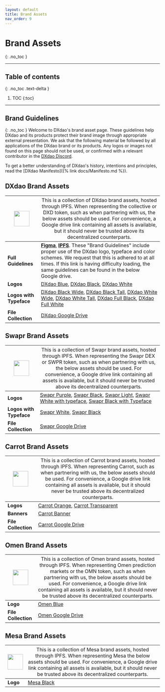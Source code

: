 ```yaml
---
layout: default
title: Brand Assets
nav_order: 9
---
```


# Brand Assets

{: .no_toc }

---

## Table of contents

{: .no_toc .text-delta }

1. TOC
   {:toc}

---

## Brand Guidelines

{: .no_toc }
Welcome to DXdao's brand asset page. These guidelines help DXdao and its products protect their brand image through appropriate external presentation. We ask that the following material be followed by all applications of the DXdao brand or its products. Any logos or images not found on this page should not be used, or confirmed with a relevant contributor in the [DXdao Discord](https://discord.gg/4QXEJQkvHH).

To get a better understanding of DXdao's history, intentions and principles, read the [DXdao Manifesto]({% link docs/Manifesto.md %}).

## DXdao Brand Assets

| <img src="DXdaoBlue.png" width="50"> | <span style="font-weight:normal">This is a collection of DXdao brand assets, hosted through IPFS. When representing the collective or DXD token, such as when partnering with us, the below assets should be used. For convenience, a Google drive link containing all assets is available, but it should never be trusted above its decentralized counterparts.</span>                                                                                                                                                                                                                                     |
| ------------------------------------ | ----------------------------------------------------------------------------------------------------------------------------------------------------------------------------------------------------------------------------------------------------------------------------------------------------------------------------------------------------------------------------------------------------------------------------------------------------------------------------------------------------------------------------------------------------------------------------------------------------------- |
| **Full Guidelines**                  | [**Figma**](https://www.figma.com/proto/L1AKhFqUsJkCOgCOgtO9gk/DXdao-Brand-Guidelines?page-id=2%253A9&node-id=133%253A395&viewport=368%252C48%252C0.18&scaling=contain&starting-point-node-id=133%253A395&hide-ui=1), [**IPFS**](https://bafybeic6pog3yv5pxquc3t4cfqzjfv33rfs4ltltrhl2luqhc3zbxsyr6y.ipfs.dweb.limo/?filename=DXdaoBrandGuidelines.pdf). These "Brand Guidelines" include proper use of the DXdao logo, typeface and color schemes. We request that this is adhered to at all times. If this link is having difficulty loading, the same guidelines can be found in the below Google drive. |
| **Logos**                            | [DXdao Blue](DXdaoBlue.png), [DXdao Black](DXdaoBlack.png), [DXdao White](DXdaoWhite.png)                                                                                                                                                                                                                                                                                                                                                                                                                                                                                                                   |
| **Logos with Typeface**              | [DXdao Black Wide](DXdaoLogoBlackW.png), [DXdao Black Tall](DXdaoLogoBlackT.png), [DXdao White Wide](DXdaoLogoWhiteW.png), [DXdao White Tall](DXdaoLogoWhiteT.png), [DXdao Full Black](DXdaoBlackTypeface.png), [DXdao Full White](DXdaoWhiteTypeface.png)                                                                                                                                                                                                                                                                                                                                                  |
| **File Collection**                  | [DXdao Google Drive](https://drive.google.com/drive/folders/1RJAj9IXqWkBaAfXmi1XHqDX5wGunud9U?usp=sharing)                                                                                                                                                                                                                                                                                                                                                                                                                                                                                                  |

## Swapr Brand Assets

| <img src="SwaprPurple.png" width="50"> | <span style="font-weight:normal">This is a collection of Swapr brand assets, hosted through IPFS. When representing the Swapr DEX or SWPR token, such as when partnering with us, the below assets should be used. For convenience, a Google drive link containing all assets is available, but it should never be trusted above its decentralized counterparts.</span> |
| -------------------------------------- | ----------------------------------------------------------------------------------------------------------------------------------------------------------------------------------------------------------------------------------------------------------------------------------------------------------------------------------------------------------------------- |
| **Logos**                              | [Swapr Purple](SwaprPurple.png), [Swapr Black](SwaprBlack.png), [Swapr Light](SwaprLight.png), [Swapr White with typeface](SwaprWhiteTypeface.png), [Swapr Black with Typeface](SwaprBlackTypeface.png)                                                                                                                                                                 |
| **Logos with Typeface**                | [Swapr White](SwaprWhiteTypeface.png), [Swapr Black](SwaprBlackTypeface.png)                                                                                                                                                                                                                                                                                            |
| **File Collection**                    | [Swapr Google Drive](https://drive.google.com/drive/folders/15jBufI95LgfN1M7E_osgtLlTMkOhHSQb?usp=sharing)                                                                                                                                                                                                                                                              |

## Carrot Brand Assets

| <img src="CarrotOrange.png" width="50"> | <span style="font-weight:normal">This is a collection of Carrot brand assets, hosted through IPFS. When representing Carrot, such as when partnering with us, the below assets should be used. For convenience, a Google drive link containing all assets is available, but it should never be trusted above its decentralized counterparts.</span> |
| --------------------------------------- | --------------------------------------------------------------------------------------------------------------------------------------------------------------------------------------------------------------------------------------------------------------------------------------------------------------------------------------------------- |
| **Logos**                               | [Carrot Orange](CarrotOrange.png), [Carrot Transparent](CarrotTransparent.png)                                                                                                                                                                                                                                                                      |
| **Banners**                             | [Carrot Banner](CarrotBanner.png)                                                                                                                                                                                                                                                                                                                   |
| **File Collection**                     | [Carrot Google Drive](https://drive.google.com/drive/folders/1optA9_UVrdBL48Ijvgo0dBRBwxYQ9WkS?usp=sharing)                                                                                                                                                                                                                                         |

## Omen Brand Assets

| <img src="OmenBlue.png" width="50"> | <span style="font-weight:normal">This is a collection of Omen brand assets, hosted through IPFS. When representing Omen prediction markets or the OMN token, such as when partnering with us, the below assets should be used. For convenience, a Google drive link containing all assets is available, but it should never be trusted above its decentralized counterparts.</span> |
| ----------------------------------- | ----------------------------------------------------------------------------------------------------------------------------------------------------------------------------------------------------------------------------------------------------------------------------------------------------------------------------------------------------------------------------------- |
| **Logo**                            | [Omen Blue](OmenBlue.png)                                                                                                                                                                                                                                                                                                                                                           |
| **File Collection**                 | [Omen Google Drive](https://drive.google.com/drive/folders/1pFwFxpYiC6hbo06MEBYechtbMNEZ2mTq?usp=sharing)                                                                                                                                                                                                                                                                           |

## Mesa Brand Assets

| <img src="MesaBlack.png" width="50"> | <span style="font-weight:normal">This is a collection of Mesa brand assets, hosted through IPFS. When representing Mesa the below assets should be used. For convenience, a Google drive link containing all assets is available, but it should never be trusted above its decentralized counterparts.</span> |
| ------------------------------------ | ------------------------------------------------------------------------------------------------------------------------------------------------------------------------------------------------------------------------------------------------------------------------------------------------------------- |
| **Logo**                             | [Mesa Black](MesaBlack.png)                                                                                                                                                                                                                                                                                   |
